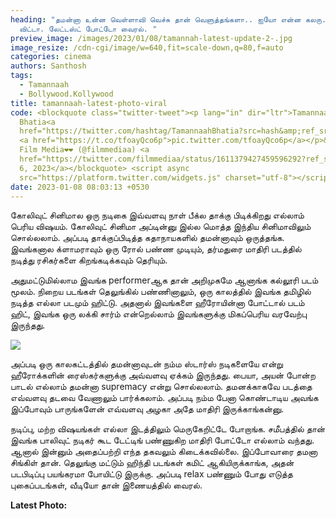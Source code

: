 ```yaml
---
heading: "தமன்னா உன்ன வெள்ளாவி வெச்சு தான் வெளுத்தங்களா.. ஐயோ என்ன கலரு.. சுண்டி
  விட்டா. லேட்டஸ்ட் போட்டோ வைரல். "
preview_image: /images/2023/01/08/tamannah-latest-update-2-.jpg
image_resize: /cdn-cgi/image/w=640,fit=scale-down,q=80,f=auto
categories: cinema
authors: Santhosh
tags:
  - Tamannaah
  - Bollywood.Kollywood
title: tamannaah-latest-photo-viral
code: <blockquote class="twitter-tweet"><p lang="in" dir="ltr">Tamannaah
  Bhatia<a
  href="https://twitter.com/hashtag/TamannaahBhatia?src=hash&amp;ref_src=twsrc%5Etfw">#TamannaahBhatia</a>
  <a href="https://t.co/tfoayQco6p">pic.twitter.com/tfoayQco6p</a></p>&mdash;
  Film Media❤️❤️ (@filmmediaa) <a
  href="https://twitter.com/filmmediaa/status/1611379427459596292?ref_src=twsrc%5Etfw">January
  6, 2023</a></blockquote> <script async
  src="https://platform.twitter.com/widgets.js" charset="utf-8"></script>
date: 2023-01-08 08:03:13 +0530
---
```

கோலிவுட் சினிமால ஒரு நடிகை இவ்வளவு நாள் பீக்ல தாக்கு பிடிக்கிறது எல்லாம் பெரிய விஷயம். கோலிவுட் சினிமா அப்டின்னு இல்ல மொத்த இந்திய சினிமாவிலும் சொல்லலாம். அப்படி தாக்குப்பிடித்த கதாநாயகளில் தமன்னாவும் ஒருத்தங்க. இவங்கனால க்ளாமராவும் ஒரு ரோல் பண்ண முடியும், தர்மதுரை மாதிரி படத்தில் நடித்து ரசிகர்களை கிறங்கடிக்கவும் தெரியும். 

அதுமட்டுமில்லாம இவங்க performerஆக தான் அறிமுகமே ஆனாங்க கல்லூரி படம் மூலம். நிறைய படங்கள் தெலுங்கில் பண்ணினாலும், ஒரு காலத்தில் இவங்க தமிழில் நடித்த எல்லா படமும் ஹிட்டு. அதனால் இவங்களை ஹீரோயின்னா போட்டால் படம் ஹிட், இவங்க ஒரு லக்கி சார்ம் என்றெல்லாம் இவங்களுக்கு மிகப்பெரிய வரவேற்பு இருந்தது.

![](/images/2023/01/08/tamannah-latest-update-1-.jpg)

அப்படி ஒரு காலகட்டத்தில் தமன்னாவுடன் நம்ம ஸ்டார்ஸ் நடிகளையே என்று ஹீரோக்களின் ரைஸ்கர்களுக்கு அவ்வளவு ஏக்கம் இருந்தது. பையா, அயன் போன்ற பாடல் எல்லாம் தமன்னா supremacy என்று சொல்லலாம். தமனக்காகவே படத்தை எவ்வளவு தடவை வேணாலும் பார்க்கலாம். அப்படி நம்ம பேனா கொண்டாடிய அவங்க இப்போவும் பாருங்களேன் எவ்வளவு அழகா அதே மாதிரி இருக்காங்கன்னு.

நடிப்பு, மற்ற விஷயங்கள் எல்லா இடத்திலும் மெருகேறிட்டே போறாங்க. சமீபத்தில் தான் இவங்க பாலிவுட் நடிகர் கூட டேட்டிங் பண்ணுகிற மாதிரி போட்டோ எல்லாம் வந்தது.  ஆனால் இன்னும் அதைப்பற்றி எந்த தகவலும் கிடைக்கவில்லை. இப்போவாரை தமனா சிங்கிள் தான். தெலுங்கு மட்டும் ஹிந்தி படங்கள் கமிட் ஆகியிருக்காங்க, அதன் படபிடிப்பு பயங்கரமா போயிட்டு இருக்கு. அப்படி relax பண்ணும் போது எடுத்த புகைப்படங்கள், வீடியோ தான் இணையத்தில் வைரல். 

**Latest Photo:**